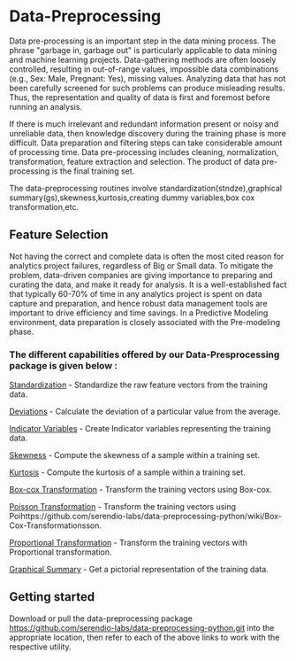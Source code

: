 # Data-Preprocessing

Data pre-processing is an important step in the data mining process. The phrase "garbage in, garbage out" is particularly applicable to data mining and machine learning projects. Data-gathering methods are often loosely controlled, resulting in out-of-range values, impossible data combinations (e.g., Sex: Male, Pregnant: Yes), missing values. Analyzing data that has not been carefully screened for such problems can produce misleading results. Thus, the representation and quality of data is first and foremost before running an analysis.

If there is much irrelevant and redundant information present or noisy and unreliable data, then knowledge discovery during the training phase is more difficult. Data preparation and filtering steps can take considerable amount of processing time. Data pre-processing includes cleaning, normalization, transformation, feature extraction and selection. The product of data pre-processing is the final training set.

The data-preprocessing routines involve standardization(stndze),graphical summary(gs),skewness,kurtosis,creating dummy variables,box cox transformation,etc.


## Feature Selection

Not having the correct and complete data is often the most cited reason for analytics project failures, regardless of Big or Small data. To mitigate the problem, data-driven companies are giving importance to preparing and curating the data, and make it ready for analysis. It is a well-established fact that typically 60-70% of time in any analytics project is spent on data capture and preparation, and hence robust data management tools are important to drive efficiency and time savings. In a Predictive Modeling environment, data preparation is closely associated with the Pre-modeling phase. 

### The different capabilities offered by our Data-Presprocessing package is given below :  

[Standardization](https://github.com/serendio-labs/data-preprocessing-python/wiki/Standardization) - Standardize the raw feature vectors from the training data.

[Deviations](https://github.com/serendio-labs/data-preprocessing-python/wiki/Deviations) - Calculate the deviation of a particular value from the average.

[Indicator Variables](https://github.com/serendio-labs/data-preprocessing-python/wiki/Create-Dummy-Variable) - Create Indicator variables representing the training data.

[Skewness](https://github.com/serendio-labs/data-preprocessing-python/wiki/Skewness) - Compute the skewness of a sample within a training set.

[Kurtosis](https://github.com/serendio-labs/data-preprocessing-python/wiki/Kurtosis) - Compute the kurtosis of a sample within a training set.

[Box-cox Transformation](https://github.com/serendio-labs/data-preprocessing-python/wiki/Box-Cox-Transformation) - Transform the training vectors using Box-cox.

[Poisson Transformation](https://github.com/serendio-labs/data-preprocessing-python/wiki/Poisson-Transformation) - Transform the training vectors using Poihttps://github.com/serendio-labs/data-preprocessing-python/wiki/Box-Cox-Transformationsson.

[Proportional Transformation](https://github.com/serendio-labs/data-preprocessing-python/wiki/Proportional-Transformation) - Transform the training vectors with Proportional transformation.

[Graphical Summary](https://github.com/serendio-labs/data-preprocessing-python/wiki/Graphical-summary) - Get a pictorial representation of the training data.

## Getting started

Download or pull the data-preprocessing package  https://github.com/serendio-labs/data-preprocessing-python.git into the appropriate location, then refer to each of the above links to work with the respective utility.

